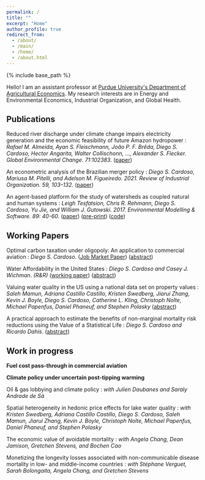 ```yaml
---
permalink: /
title: ""
excerpt: "Home"
author_profile: true
redirect_from: 
  - /about/
  - /main/  
  - /home/  
  - /about.html
---
```


{% include base_path %}

Hello! I am an assistant professor at [Purdue University's Department of Agricultural Economics](https://ag.purdue.edu/agecon). My research interests are in Energy and Environmental Economics, Industrial Organization, and Global Health. 


## Publications

Reduced river discharge under climate change impairs electricity generation and the economic feasibility of future Amazon hydropower
:   _Rafael M. Almeida, Ayan S. Fleischmann, João P. F. Brêda, Diego S. Cardoso, Hector Angarita, Walter Collischonn, ..., Alexander S. Flecker. Global Environmental Change. 71:102383_. ([paper](https://doi.org/10.1016/j.gloenvcha.2021.102383))


An econometric analysis of the Brazilian merger policy
:   _Diego S. Cardoso, Mariusa M. Pitelli, and Adelson M. Figueiredo. 2021. Review of Industrial Organization. 59, 103–132._ ([paper](https://doi.org/10.1007/s11151-021-09812-3))

An agent-based platform for the study of watersheds as coupled natural and human systems
:   _Leigh Tesfatsion, Chris R. Rehmann, Diego S. Cardoso, Yu Jie, and William J. Gutowski. 2017. Environmental Modelling & Software. 89: 40-60._ ([paper](https://doi.org/10.1016/j.envsoft.2016.11.021)) ([pre-print](files/papers/WACCShedPlatform.Preprint.pdf)) ([code](https://bitbucket.org/waccproject/waccshedsoftwareplatform/overview))
 
## Working Papers

Optimal carbon taxation under oligopoly: An application to commercial aviation
:   _Diego S. Cardoso_. ([Job Market Paper](files/papers/Cardoso_carbon_tax_under_oligopoly.pdf)) ([abstract](research/optimal_carbon_tax_in_oligopolies))

Water Affordability in the United States
:   _Diego S. Cardoso and Casey J. Wichman_. _(R&R)_ ([working paper](files/papers/Cardoso_Wichman_Water_Affordability_US.pdf)) ([abstract](research/water_affordability_US))

Valuing water quality in the US using a national data set on property values
: _Saleh Mamun, Adriana Castillo Castillo, Kristen Swedberg, Jiarui Zhang, Kevin J. Boyle, Diego S. Cardoso, Catherine L. Kling, Christoph Nolte, Michael Papenfus, Daniel Phaneuf, and Stephen Polasky_ ([abstract](research/national_water_quality))

A practical approach to estimate the benefits of non-marginal mortality risk reductions using the Value of a Statistical Life
:   _Diego S. Cardoso and Ricardo Dahis_. ([abstract](research/vsl_large_risk))


## Work in progress

**Fuel cost pass-through in commercial aviation**

**Climate policy under uncertain post-tipping warming**

Oil & gas lobbying and climate policy
:   _with Julien Daubanes and Saraly Andrade de Sá_

Spatial heterogeneity in hedonic price effects for lake water quality
:   _with Kristen Swedberg, Adriana Castillo Castillo, Diego S. Cardoso, Saleh Mamun, Jiarui Zhang, Kevin J. Boyle, Christoph Nolte, Michael Papenfus, Daniel Phaneuf, and Stephen Polasky_

The economic value of avoidable mortality
:   _with Angela Chang, Dean Jamison, Gretchen Stevens, and Bochen Cao_

Monetizing the longevity losses associated with non-communicable disease mortality in low- and middle-income countries
:   _with Stéphane Verguet, Sarah Bolongaita, Angela Chang, and Gretchen Stevens_



